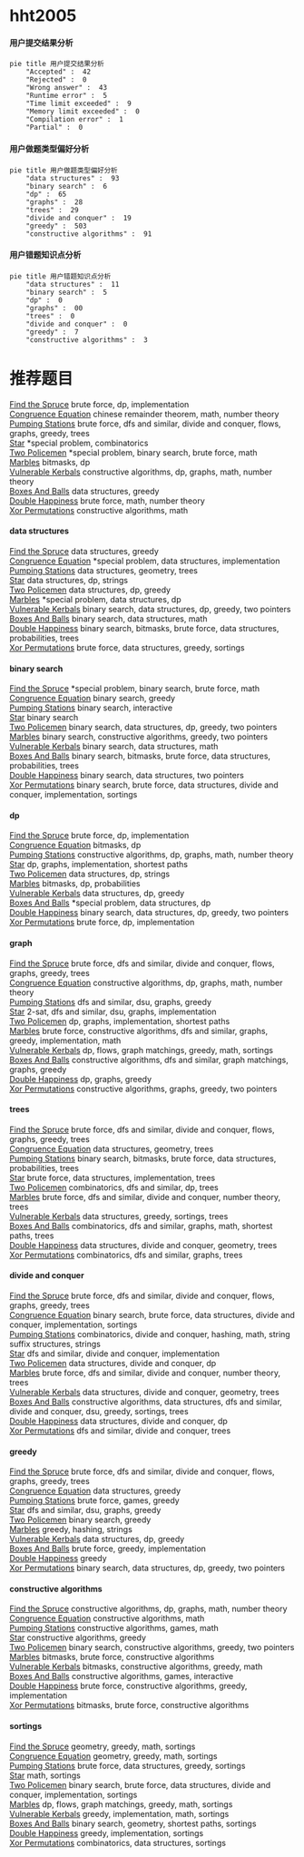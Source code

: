 # hht2005
<!-- tabs:start -->
#### **用户提交结果分析**

```mermaid
pie title 用户提交结果分析
    "Accepted" :  42
    "Rejected" :  0
    "Wrong answer" :  43
    "Runtime error" :  5
    "Time limit exceeded" :  9
    "Memory limit exceeded" :  0
    "Compilation error" :  1
    "Partial" :  0
```
#### **用户做题类型偏好分析**

```mermaid
pie title 用户做题类型偏好分析
    "data structures" :  93
    "binary search" :  6
    "dp" :  65
    "graphs" :  28
    "trees" :  29
    "divide and conquer" :  19
    "greedy" :  503
    "constructive algorithms" :  91
```
#### **用户错题知识点分析**

```mermaid
pie title 用户错题知识点分析
    "data structures" :  11
    "binary search" :  5
    "dp" :  0
    "graphs" :  00
    "trees" :  0
    "divide and conquer" :  0
    "greedy" :  7
    "constructive algorithms" :  3
```
<!-- tabs:end -->
# 推荐题目
[Find the Spruce](http://codeforces.com/problemset/problem/1461/B)		brute force,
                        dp,
                        implementation		  
[Congruence Equation](http://codeforces.com/problemset/problem/919/E)		chinese remainder theorem,
                        math,
                        number theory		  
[Pumping Stations](http://codeforces.com/problemset/problem/343/E)		brute force,
                        dfs and similar,
                        divide and conquer,
                        flows,
                        graphs,
                        greedy,
                        trees		  
[Star](http://codeforces.com/problemset/problem/171/B)		*special problem,
                        combinatorics		  
[Two Policemen](http://codeforces.com/problemset/problem/1488/C)		*special problem,
                        binary search,
                        brute force,
                        math		  
[Marbles](http://codeforces.com/problemset/problem/1215/E)		bitmasks,
                        dp		  
[Vulnerable Kerbals](https://codeforces.com/contest/800/problem/C)		constructive algorithms,
                        dp,
                        graphs,
                        math,
                        number theory		  
[Boxes And Balls](http://codeforces.com/problemset/problem/884/D)		data structures,
                        greedy		  
[Double Happiness](https://codeforces.com/contest/114/problem/E)		brute force,
                        math,
                        number theory		  
[Xor Permutations](http://codeforces.com/problemset/problem/1168/E)		constructive algorithms,
                        math		  
<!-- tabs:start -->
#### **data structures**
[Find the Spruce](http://codeforces.com/problemset/problem/884/D)		data structures,
                        greedy		  
[Congruence Equation](http://codeforces.com/problemset/problem/523/D)		*special problem,
                        data structures,
                        implementation		  
[Pumping Stations](http://codeforces.com/problemset/problem/704/E)		data structures,
                        geometry,
                        trees		  
[Star](http://codeforces.com/problemset/problem/1366/G)		data structures,
                        dp,
                        strings		  
[Two Policemen](http://codeforces.com/problemset/problem/1313/C2)		data structures,
                        dp,
                        greedy		  
[Marbles](http://codeforces.com/problemset/problem/1488/E)		*special problem,
                        data structures,
                        dp		  
[Vulnerable Kerbals](http://codeforces.com/problemset/problem/1492/C)		binary search,
                        data structures,
                        dp,
                        greedy,
                        two pointers		  
[Boxes And Balls](http://codeforces.com/problemset/problem/1490/G)		binary search,
                        data structures,
                        math		  
[Double Happiness](http://codeforces.com/problemset/problem/1479/D)		binary search,
                        bitmasks,
                        brute force,
                        data structures,
                        probabilities,
                        trees		  
[Xor Permutations](http://codeforces.com/problemset/problem/1497/A)		brute force,
                        data structures,
                        greedy,
                        sortings		  
#### **binary search**
[Find the Spruce](http://codeforces.com/problemset/problem/1488/C)		*special problem,
                        binary search,
                        brute force,
                        math		  
[Congruence Equation](https://codeforces.com/contest/672/problem/D)		binary search,
                        greedy		  
[Pumping Stations](https://codeforces.com/contest/1483/problem/E)		binary search,
                        interactive		  
[Star](http://codeforces.com/problemset/problem/975/C)		binary search		  
[Two Policemen](http://codeforces.com/problemset/problem/1492/C)		binary search,
                        data structures,
                        dp,
                        greedy,
                        two pointers		  
[Marbles](http://codeforces.com/problemset/problem/1463/D)		binary search,
                        constructive algorithms,
                        greedy,
                        two pointers		  
[Vulnerable Kerbals](http://codeforces.com/problemset/problem/1490/G)		binary search,
                        data structures,
                        math		  
[Boxes And Balls](http://codeforces.com/problemset/problem/1479/D)		binary search,
                        bitmasks,
                        brute force,
                        data structures,
                        probabilities,
                        trees		  
[Double Happiness](http://codeforces.com/problemset/problem/1436/E)		binary search,
                        data structures,
                        two pointers		  
[Xor Permutations](http://codeforces.com/problemset/problem/1461/D)		binary search,
                        brute force,
                        data structures,
                        divide and conquer,
                        implementation,
                        sortings		  
#### **dp**
[Find the Spruce](http://codeforces.com/problemset/problem/1461/B)		brute force,
                        dp,
                        implementation		  
[Congruence Equation](http://codeforces.com/problemset/problem/1215/E)		bitmasks,
                        dp		  
[Pumping Stations](https://codeforces.com/contest/800/problem/C)		constructive algorithms,
                        dp,
                        graphs,
                        math,
                        number theory		  
[Star](http://codeforces.com/problemset/problem/1183/E)		dp,
                        graphs,
                        implementation,
                        shortest paths		  
[Two Policemen](http://codeforces.com/problemset/problem/1366/G)		data structures,
                        dp,
                        strings		  
[Marbles](http://codeforces.com/problemset/problem/482/C)		bitmasks,
                        dp,
                        probabilities		  
[Vulnerable Kerbals](http://codeforces.com/problemset/problem/1313/C2)		data structures,
                        dp,
                        greedy		  
[Boxes And Balls](http://codeforces.com/problemset/problem/1488/E)		*special problem,
                        data structures,
                        dp		  
[Double Happiness](http://codeforces.com/problemset/problem/1492/C)		binary search,
                        data structures,
                        dp,
                        greedy,
                        two pointers		  
[Xor Permutations](https://codeforces.com/contest/1457/problem/C)		brute force,
                        dp,
                        implementation		  
#### **graph**
[Find the Spruce](http://codeforces.com/problemset/problem/343/E)		brute force,
                        dfs and similar,
                        divide and conquer,
                        flows,
                        graphs,
                        greedy,
                        trees		  
[Congruence Equation](https://codeforces.com/contest/800/problem/C)		constructive algorithms,
                        dp,
                        graphs,
                        math,
                        number theory		  
[Pumping Stations](http://codeforces.com/problemset/problem/731/C)		dfs and similar,
                        dsu,
                        graphs,
                        greedy		  
[Star](http://codeforces.com/problemset/problem/1385/G)		2-sat,
                        dfs and similar,
                        dsu,
                        graphs,
                        implementation		  
[Two Policemen](http://codeforces.com/problemset/problem/1183/E)		dp,
                        graphs,
                        implementation,
                        shortest paths		  
[Marbles](http://codeforces.com/problemset/problem/1487/C)		brute force,
                        constructive algorithms,
                        dfs and similar,
                        graphs,
                        greedy,
                        implementation,
                        math		  
[Vulnerable Kerbals](http://codeforces.com/problemset/problem/1437/C)		dp,
                        flows,
                        graph matchings,
                        greedy,
                        math,
                        sortings		  
[Boxes And Balls](http://codeforces.com/problemset/problem/1470/D)		constructive algorithms,
                        dfs and similar,
                        graph matchings,
                        graphs,
                        greedy		  
[Double Happiness](http://codeforces.com/problemset/problem/1476/C)		dp,
                        graphs,
                        greedy		  
[Xor Permutations](http://codeforces.com/problemset/problem/1304/D)		constructive algorithms,
                        graphs,
                        greedy,
                        two pointers		  
#### **trees**
[Find the Spruce](http://codeforces.com/problemset/problem/343/E)		brute force,
                        dfs and similar,
                        divide and conquer,
                        flows,
                        graphs,
                        greedy,
                        trees		  
[Congruence Equation](http://codeforces.com/problemset/problem/704/E)		data structures,
                        geometry,
                        trees		  
[Pumping Stations](http://codeforces.com/problemset/problem/1479/D)		binary search,
                        bitmasks,
                        brute force,
                        data structures,
                        probabilities,
                        trees		  
[Star](http://codeforces.com/problemset/problem/1511/C)		brute force,
                        data structures,
                        implementation,
                        trees		  
[Two Policemen](http://codeforces.com/problemset/problem/1499/F)		combinatorics,
                        dfs and similar,
                        dp,
                        trees		  
[Marbles](http://codeforces.com/problemset/problem/1491/E)		brute force,
                        dfs and similar,
                        divide and conquer,
                        number theory,
                        trees		  
[Vulnerable Kerbals](http://codeforces.com/problemset/problem/1466/D)		data structures,
                        greedy,
                        sortings,
                        trees		  
[Boxes And Balls](http://codeforces.com/problemset/problem/1495/D)		combinatorics,
                        dfs and similar,
                        graphs,
                        math,
                        shortest paths,
                        trees		  
[Double Happiness](http://codeforces.com/problemset/problem/1303/G)		data structures,
                        divide and conquer,
                        geometry,
                        trees		  
[Xor Permutations](http://codeforces.com/problemset/problem/1454/E)		combinatorics,
                        dfs and similar,
                        graphs,
                        trees		  
#### **divide and conquer**
[Find the Spruce](http://codeforces.com/problemset/problem/343/E)		brute force,
                        dfs and similar,
                        divide and conquer,
                        flows,
                        graphs,
                        greedy,
                        trees		  
[Congruence Equation](http://codeforces.com/problemset/problem/1461/D)		binary search,
                        brute force,
                        data structures,
                        divide and conquer,
                        implementation,
                        sortings		  
[Pumping Stations](http://codeforces.com/problemset/problem/1466/G)		combinatorics,
                        divide and conquer,
                        hashing,
                        math,
                        string suffix structures,
                        strings		  
[Star](http://codeforces.com/problemset/problem/1490/D)		dfs and similar,
                        divide and conquer,
                        implementation		  
[Two Policemen](https://codeforces.com/contest/1483/problem/C)		data structures,
                        divide and conquer,
                        dp		  
[Marbles](http://codeforces.com/problemset/problem/1491/E)		brute force,
                        dfs and similar,
                        divide and conquer,
                        number theory,
                        trees		  
[Vulnerable Kerbals](http://codeforces.com/problemset/problem/1303/G)		data structures,
                        divide and conquer,
                        geometry,
                        trees		  
[Boxes And Balls](http://codeforces.com/problemset/problem/1494/D)		constructive algorithms,
                        data structures,
                        dfs and similar,
                        divide and conquer,
                        dsu,
                        greedy,
                        sortings,
                        trees		  
[Double Happiness](http://codeforces.com/problemset/problem/1482/E)		data structures,
                        divide and conquer,
                        dp		  
[Xor Permutations](http://codeforces.com/problemset/problem/566/C)		dfs and similar,
                        divide and conquer,
                        trees		  
#### **greedy**
[Find the Spruce](http://codeforces.com/problemset/problem/343/E)		brute force,
                        dfs and similar,
                        divide and conquer,
                        flows,
                        graphs,
                        greedy,
                        trees		  
[Congruence Equation](http://codeforces.com/problemset/problem/884/D)		data structures,
                        greedy		  
[Pumping Stations](http://codeforces.com/problemset/problem/1190/C)		brute force,
                        games,
                        greedy		  
[Star](http://codeforces.com/problemset/problem/731/C)		dfs and similar,
                        dsu,
                        graphs,
                        greedy		  
[Two Policemen](https://codeforces.com/contest/672/problem/D)		binary search,
                        greedy		  
[Marbles](http://codeforces.com/problemset/problem/1137/B)		greedy,
                        hashing,
                        strings		  
[Vulnerable Kerbals](http://codeforces.com/problemset/problem/1313/C2)		data structures,
                        dp,
                        greedy		  
[Boxes And Balls](http://codeforces.com/problemset/problem/919/A)		brute force,
                        greedy,
                        implementation		  
[Double Happiness](http://codeforces.com/problemset/problem/1322/A)		greedy		  
[Xor Permutations](http://codeforces.com/problemset/problem/1492/C)		binary search,
                        data structures,
                        dp,
                        greedy,
                        two pointers		  
#### **constructive algorithms**
[Find the Spruce](https://codeforces.com/contest/800/problem/C)		constructive algorithms,
                        dp,
                        graphs,
                        math,
                        number theory		  
[Congruence Equation](http://codeforces.com/problemset/problem/1168/E)		constructive algorithms,
                        math		  
[Pumping Stations](http://codeforces.com/problemset/problem/493/D)		constructive algorithms,
                        games,
                        math		  
[Star](http://codeforces.com/problemset/problem/1493/A)		constructive algorithms,
                        greedy		  
[Two Policemen](http://codeforces.com/problemset/problem/1463/D)		binary search,
                        constructive algorithms,
                        greedy,
                        two pointers		  
[Marbles](https://codeforces.com/contest/1456/problem/B)		bitmasks,
                        brute force,
                        constructive algorithms		  
[Vulnerable Kerbals](http://codeforces.com/problemset/problem/1492/D)		bitmasks,
                        constructive algorithms,
                        greedy,
                        math		  
[Boxes And Balls](https://codeforces.com/contest/1504/problem/D)		constructive algorithms,
                        games,
                        interactive		  
[Double Happiness](https://codeforces.com/contest/1483/problem/A)		brute force,
                        constructive algorithms,
                        greedy,
                        implementation		  
[Xor Permutations](https://codeforces.com/contest/1457/problem/D)		bitmasks,
                        brute force,
                        constructive algorithms		  
#### **sortings**
[Find the Spruce](https://codeforces.com/contest/1496/problem/C)		geometry,
                        greedy,
                        math,
                        sortings		  
[Congruence Equation](http://codeforces.com/problemset/problem/1495/A)		geometry,
                        greedy,
                        math,
                        sortings		  
[Pumping Stations](http://codeforces.com/problemset/problem/1497/A)		brute force,
                        data structures,
                        greedy,
                        sortings		  
[Star](http://codeforces.com/problemset/problem/1427/A)		math,
                        sortings		  
[Two Policemen](http://codeforces.com/problemset/problem/1461/D)		binary search,
                        brute force,
                        data structures,
                        divide and conquer,
                        implementation,
                        sortings		  
[Marbles](http://codeforces.com/problemset/problem/1437/C)		dp,
                        flows,
                        graph matchings,
                        greedy,
                        math,
                        sortings		  
[Vulnerable Kerbals](http://codeforces.com/problemset/problem/1473/A)		greedy,
                        implementation,
                        math,
                        sortings		  
[Boxes And Balls](http://codeforces.com/problemset/problem/1486/B)		binary search,
                        geometry,
                        shortest paths,
                        sortings		  
[Double Happiness](http://codeforces.com/problemset/problem/1480/B)		greedy,
                        implementation,
                        sortings		  
[Xor Permutations](http://codeforces.com/problemset/problem/1420/D)		combinatorics,
                        data structures,
                        sortings		  
<!-- tabs:end -->

